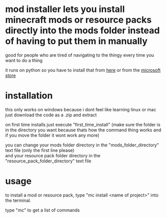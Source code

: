 # mod installer lets you install minecraft mods or resource packs directly into the mods folder instead of having to put them in manually

good for people who are tired of navigating to the thingy every time you want to do a thing


it runs on python so you have to install that from <a href="https://www.python.org/downloads/">here</a> or from the <a href="https://apps.microsoft.com/search/publisher?name=Python+Software+Foundation&hl=en-us&gl=US">microsoft store</a>

# installation

this only works on windows because i dont feel like learning linux or mac<br>just download the code as a .zip and extract

on first time installs just  execute "first_time_install" (make sure the folder is in the directory you want because thats how the command thing works and if you move the folder it wont work any more)

you can change your mods folder directory in the "mods_folder_directory" text file (only the first line please)<br>and your resource pack folder directory in the "resource_pack_folder_directory" text file

# usage

to install a mod or resource pack, type "mc install &lt;name of project&gt;" into the terminal.

type "mc" to get a list of commands